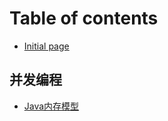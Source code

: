 # Table of contents

* [Initial page](README.md)

## 并发编程 <a id="java_basic"></a>

* [Java内存模型](java_basic/jmm.md)

